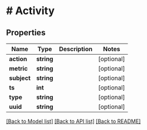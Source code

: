 # # Activity

## Properties

Name | Type | Description | Notes
------------ | ------------- | ------------- | -------------
**action** | **string** |  | [optional]
**metric** | **string** |  | [optional]
**subject** | **string** |  | [optional]
**ts** | **int** |  | [optional]
**type** | **string** |  | [optional]
**uuid** | **string** |  | [optional]

[[Back to Model list]](../../README.md#models) [[Back to API list]](../../README.md#endpoints) [[Back to README]](../../README.md)
